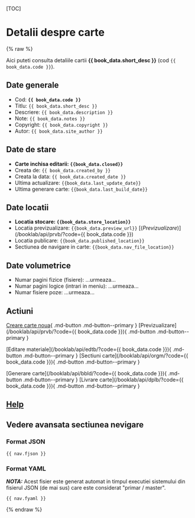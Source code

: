 [TOC]

# Detalii despre carte

{% raw %}

Aici puteti consulta detaliile cartii **{{ book_data.short_desc }}** (cod `{{ book_data.code }}`).


## Date generale

* Cod: **`{{ book_data.code }}`**
* Titlu: `{{ book_data.short_desc }}`
* Descriere: `{{ book_data.description }}`
* Note: `{{ book_data.notes }}`
* Copyright: `{{ book_data.copyright }}`
* Autor: `{{ book_data.site_author }}`


## Date de stare

* **Carte inchisa editarii: `{{book_data.closed}}`**
* Creata de: `{{ book_data.created_by }}`
* Creata la data: `{{ book_data.created_date }}`
* Ultima actualizare: `{{book_data.last_update_date}}`
* Ultima generare carte: `{{book_data.last_build_date}}`

## Date locatii

* **Locatia stocare: `{{book_data.store_location}}`**
* Locatia previzualizare: `{{book_data.preview_url}}`
  [(_Previzualizare_)](/booklab/api/prvb/?code={{ book_data.code }})
* Locatia publicare: `{{book_data.published_location}}`
* Sectiunea de navigare in carte: `{{book_data.nav_file_location}}`

## Date volumetrice

* Numar pagini fizice (fisiere): ...urmeaza... 
* Numar pagini logice (intrari in meniu): ...urmeaza...
* Numar fisiere poze: ...urmeaza...


## Actiuni

[Creare carte noua](/booklab/api/newb/){ .md-button .md-button--primary }
[Previzualizare](/booklab/api/prvb/?code={{ book_data.code }}){ .md-button .md-button--primary }

[Editare materiale](/booklab/api/edtb/?code={{ book_data.code }}){ .md-button .md-button--primary }
[Sectiuni carte](/booklab/api/orgm/?code={{ book_data.code }}){ .md-button .md-button--primary }

[Generare carte](/booklab/api/bbld/?code={{ book_data.code }}){ .md-button .md-button--primary }
[Livrare carte](/booklab/api/dplb/?code={{ book_data.code }}){ .md-button .md-button--primary }


## [Help](../help/880.30-BSTATUS_usage.md)


## Vedere avansata sectiunea nevigare

### Format JSON


```
{{ nav.fjson }}

```

### Format YAML

***NOTA:*** Acest fisier este generat automat in timpul executiei sistemului din 
fisierul JSON (de mai sus) care este considerat "primar / master".

```
{{ nav.fyaml }}
```




{% endraw %}




